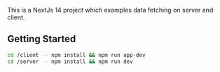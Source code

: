 This is a NextJs 14 project which examples data fetching on server and client.

## Getting Started

```bash
cd /client -- npm install && npm run app-dev
cd /server -- npm install && npm run dev
```
